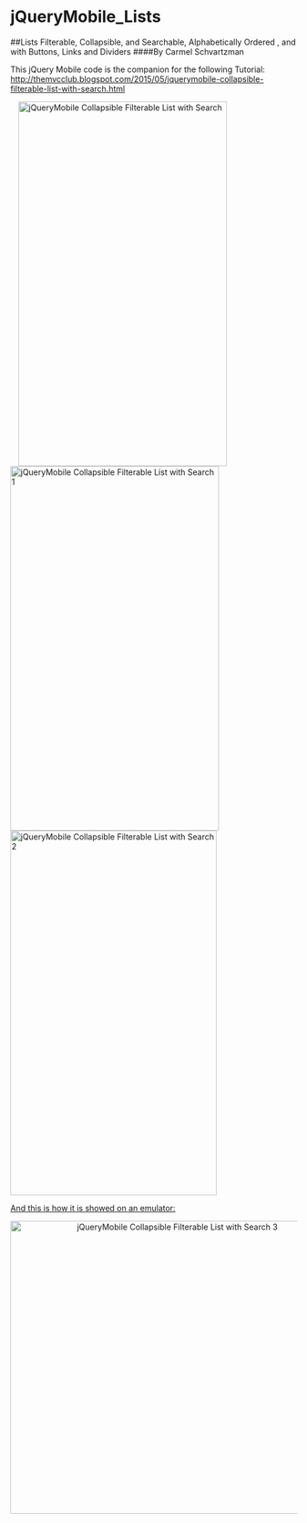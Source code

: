 # jQueryMobile_Lists
##Lists Filterable, Collapsible, and Searchable, Alphabetically Ordered , and with Buttons, Links and Dividers
####By Carmel Schvartzman

This jQuery Mobile code is the companion for the following Tutorial:
 http://themvcclub.blogspot.com/2015/05/jquerymobile-collapsible-filterable-list-with-search.html

<a href="http://themvcclub.blogspot.com/2015/05/jquerymobile-collapsible-filterable-list-with-search.html" imageanchor="1" target="_self" style="margin-left: 1em; margin-right: 1em;">

<img alt="jQueryMobile Collapsible Filterable List with Search        " border="0" height="640" src="http://3.bp.blogspot.com/-7k6xXM0o6iA/VVG1Yq5dOSI/AAAAAAAAKp4/9LFJ23DvY5o/s640/2.png" width="366" />

<img alt="jQueryMobile Collapsible Filterable List with Search    1    " border="0" height="640" src="http://4.bp.blogspot.com/--qaH_ttpoqE/VVG1Y8sWaBI/AAAAAAAAKp0/Eqb-mhFNk7M/s640/3.png" width="366" />

<img alt="jQueryMobile Collapsible Filterable List with Search   2     " border="0" height="640" src="http://3.bp.blogspot.com/-eGv0yyGyP8U/VVG1ZROvBXI/AAAAAAAAKqk/FTKAZeC3Brw/s640/4.png" width="362" />


And this is how it is showed on an emulator:
<div class="separator" style="clear: both; text-align: center;">
<img alt="jQueryMobile Collapsible Filterable List with Search     3   " border="0" height="514" src="http://3.bp.blogspot.com/-5QIsn6-V3VM/VVG1WtOPMzI/AAAAAAAAKq0/CHnZiMErneE/s640/1.png" width="570" /></div>


</a>




